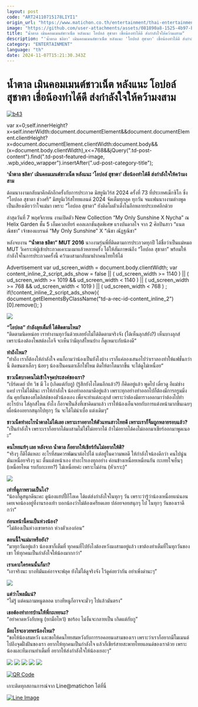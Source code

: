 ```yaml
---
layout: post
code: "ART24110715178LIYI1"
origin_url: "https://www.matichon.co.th/entertainment/thai-entertainment/news_4887913"
image: "https://github.com/user-attachments/assets/081890a8-1525-4b97-b3aa-147fef385240"
title: "น้ำตาล เมินคอมเมนต์ชาวเน็ต หลังแนะ โอปอล์ สุชาตา เชื่อน้องทำได้ดี ส่งกำลังใจให้คว้ามงสาม"
description: "'น้ำตาล ชลิตา' เมินคอมเมนต์ชาวเน็ต หลังแนะ 'โอปอล์ สุชาตา' เชื่อน้องทำได้ดี ส่งกำลังใจให้คว้ามงสาม"
category: "ENTERTAINMENT"
language: "th"
date: 2024-11-07T15:21:30.343Z
---
```


# น้ำตาล เมินคอมเมนต์ชาวเน็ต หลังแนะ โอปอล์ สุชาตา เชื่อน้องทำได้ดี ส่งกำลังใจให้คว้ามงสาม

[![](https://www.matichon.co.th/wp-content/uploads/2024/11/b43.jpg "b43")](https://www.matichon.co.th/wp-content/uploads/2024/11/b43.jpg)

var x=0;self.innerHeight?x=self.innerWidth:document.documentElement&&document.documentElement.clientHeight?x=document.documentElement.clientWidth:document.body&&(x=document.body.clientWidth),x<=768&&jQuery(".td-post-content").find(".td-post-featured-image, .wpb\_video\_wrapper").insertAfter(".ud-post-category-title");

**‘น้ำตาล ชลิตา’ เมินคอมเมนต์ชาวเน็ต หลังแนะ ‘โอปอล์ สุชาตา’ เชื่อน้องทำได้ดี ส่งกำลังใจให้คว้ามงสาม**

ด้อมนางงามกลับมาคึกคักอีกครั้งกับการประกวด มิสยูนิเวิร์ส 2024 ครั้งที่ 73 ที่ประเทศเม็กซิโก ซึ่ง “โอปอล สุชาตา ช่วงศรี” มิสยูนิเวิร์สไทยแลนด์ 2024 จัดเต็มทุกลุค ทุกวัน จนแฟนนางงามต่างพูดเป็นเสียงเดียวว่าใจแม่มา เพราะ “โอปอล สุชาตา” ยังติดโผตัวเต็งในอีกหลายประเทศอีกด้วย

ล่าสุดวันที่ 7 พฤศจิกายน งานเปิดตัว New Collection “My Only Sunshine X Nycha” ณ Helix Garden ชั้น 5 เอ็มควอเทียร์ คอลเลกชันสุดพิเศษ แรงบันดาลใจ จาก 2 ศิลปินสาว “แนต ณิชชา” เจ้าของแบรนด์ “My Only Sunshine” X “ณิชา ณัฏฐณิชา”

หลังจบงาน **“น้ำตาล ชลิตา” MUT 2016** นางงามรุ่นพี่ที่ติดตามการประกวดทุกปี ได้ชื่อว่าเป็นแม่หมอ MUT วิเคราะห์ผู้เข้าประกวดเคาะมงมาแล้วหลายครั้ง ได้ให้สัมภาษณ์ถึง “โอปอล สุชาตา” พร้อมให้กำลังใจในการประกวดครั้งนี้ คว้ามงสามกลับมาฝากคนไทยให้ได้

Advertisement var ud\_screen\_width = document.body.clientWidth; var content\_inline\_2\_script\_ads\_show = false || ( ud\_screen\_width >= 1140 ) || ( ud\_screen\_width >= 1019 && ud\_screen\_width < 1140 ) || ( ud\_screen\_width >= 768 && ud\_screen\_width < 1019 ) || ( ud\_screen\_width < 768 ) ; if(!content\_inline\_2\_script\_ads\_show){ document.getElementsByClassName("td-a-rec-id-content\_inline\_2")\[0\].remove(); }

![](https://www.matichon.co.th/wp-content/uploads/2024/11/S__1966132_0.jpg)

**“โอปอล” กำลังลุยเต็มที่ ได้ติดตามไหม?**  
“ติดตามนิดหน่อย เราทำงานทุกวันด้วยเลยยังไม่ได้ติดตามจริงจัง (ได้เห็นลุกส์ยัง?) เห็นบางลุกส์ เพราะน้องต้องโพสต์ลงไอจี จะเห็นว่ามีลุกส์ไหนบ้าง ก็ดูเหมาะกับน้องดี“

**ทำถึงไหม?**  
”ทำถึง เราก็ต้องให้กำลังใจ คนก็ถามว่าน้องเป็นยังไงบ้าง เราก็แค่ลองเสนอไปว่าเราลองทำให้แฟชั่นกว่านี้ ติดขนตาเล็กๆ น้อยๆ น้องเป็นคนตาเล็กใช่ไหม ติดให้ตาโตมากขึ้น จะได้ดูไม่เหนื่อย“

**ชาวเน็ตบางคนไม่เข้าใจจุดประสงค์ของเรา?**  
“เบิร์ดเดย์ บัท วิช มี ไง (เกิดแต่กับกู) (รู้สึกยังไงโดนอีกแล้ว?) ก็คิดอยู่แล้ว พูดไป เดี๋ยวดู อีแม่ช่างแคป เราไม่ได้ตินะ เราให้กำลังใจ น้องทำออกมาดีอยู่แล้ว เพราะทุกอย่างทำออกไปก็ต้องมีการกรูมมิ่งกัน คุยกันของสไตลิสต์ของตัวน้องเอง เพื่อจะทำแต่ละลุกส์ เพราะว่าต้องมีตารางออกมาว่าต้องไปทำอะไรบ้าง ใส่ลุกส์ไหน ยังไง ก็อาจเป็นสิ่งที่เขาคิดมาแล้ว เราให้น้องเอ็นจอยกับการแต่งหน้ามากขึ้นเฉยๆ เผื่อน้องอยากสนุกไปทุกๆ วัน จะได้ไม่น่าเบื่อ แต่งเดิมๆ”

**ชาวเน็ตทำอะไรน้ำตาลไม่ได้เลย เพราะเราอยากให้ตัวแทนสาวไทยดี เพราะเราก็จิ้มถูกหลายรอบแล้ว?**  
”เป็นกำลังใจ เพราะเราก็อยากได้มงสามไม่ใช่ไม่อยากได้ ถ้าไม่อยากได้คงไม่ออกมาเชียร์ออกมาพูดเนอะ”

**คนไทยแท้ๆ เลย หลังจาก น้ำตาล ก็อยากให้เชียร์กันไม่อยากให้ติ?**  
“จริงๆ ก็ติได้แหละ อะไรที่สมควรพัฒนาต่อไปได้ แต่อยู่ในความพอดี ให้กำลังใจน้องดีกว่า คนไปนู่นมันเหนื่อยจริงๆ นะ ตื่นแต่งหน้าเอง ทำอะไรเองทุกอย่าง ค่อนข้างเหนื่อยเหมือนกัน กะเทยใจเย็นๆ (เหนื่อยไหม รบกับกะเทย?) ไม่เหนื่อยค่ะ เพราะไม่อ่าน (หัวเราะ)”

![](https://www.matichon.co.th/wp-content/uploads/2024/11/S__1966129_0.jpg)

**เท่าที่ดูภาพรวมเป็นไง?**  
“น้องก็ดูสนุกดีนะคะ ดูน้องแฮปปี้ก็โอเค ได้แต่ส่งกำลังใจในทุกๆ วัน เพราะว่ารู้ว่าน้องเหนื่อยแน่นอน เคยเจอน้องอยู่ที่งานรองเท้า บอกน้องว่าไม่ต้องเครียดเลย ปล่อยจอยสนุกๆ ไป ในทุกๆ วันของเราดีกว่า“

**ก่อนหน้านี้คนเป็นห่วงน้อง?**  
”ไม่ต้องเป็นห่วงเขาหรอก ห่วงตัวเองก่อน“

**ตอนนี้ใจแม่มาหรือยัง?**  
”มาทุกวันอยู่แล้ว น้องเขาก็เต็มที่ ทุกคนที่ไปยังไงต้องหวังมงสามอยู่แล้ว เขาต้องทำเต็มที่ในทุกวันของเขา ให้ทุกคนเป็นกำลังใจให้น้องมากกว่า”

**เราเคาะใครคนนั้นก็มา?**  
“เอาจริงนะ บางทีมันแค่อาจจะฟลุค ยังไม่ได้ดูจริงจัง ไว้ดูค่อยว่ากัน อย่าเพิ่งด่านะๆ”

![](https://www.matichon.co.th/wp-content/uploads/2024/11/S__1966131_0.jpg)

**แต่ว่าโพลมีแน่?**  
“ไม่รู้ แต่คนถามหนูตลอด บางทีหนูก็อาจจะมั่วๆ ไปแล้วมันตรง”

**เธอต้องทำการบ้านให้พี่กะเทยนะ?**  
“อย่าคาดหวังกับหนู (ยกมือไหว้) ขอร้อง ไม่งั้นจะกลายเป็น เกิดแต่กับกู”

**มีอะไรจะอวยพรน้องไหม?**  
“ขอให้น้องสมหวัง และขอให้คนไทยสมหวังกับการรอคอยมงสามของเรา เพราะว่าเราก็อยากมีโมเมนต์ไปถึงจุดฝั่งฝันของเรา อยากให้ทุกคนเป็นกำลังใจ แล้วก็เชียร์สายสะพายไทยแลนด์ของเราด้วย เพราะน้องและทีมงานทำเต็มที่ อยากให้ส่งกำลังใจให้น้องเยอะๆ”

![](https://www.matichon.co.th/wp-content/uploads/2024/11/S__1966143_0.jpg) ![](https://www.matichon.co.th/wp-content/uploads/2024/11/S__1966142_0.jpg) ![](https://www.matichon.co.th/wp-content/uploads/2024/11/S__1966140_0.jpg) ![](https://www.matichon.co.th/wp-content/uploads/2024/11/S__1966139_0.jpg) ![](https://www.matichon.co.th/wp-content/uploads/2024/11/S__1966135_0.jpg)

[![QR Code](https://www.matichon.co.th/wp-content/uploads/2023/07/wob1371z.jpg)](https://lin.ee/ht0nDxX)

เกาะติดทุกสถานการณ์จาก Line@matichon ได้ที่นี่

[![Line Image](https://www.matichon.co.th/wp-content/uploads/2023/07/th.png)](https://lin.ee/ht0nDxX)